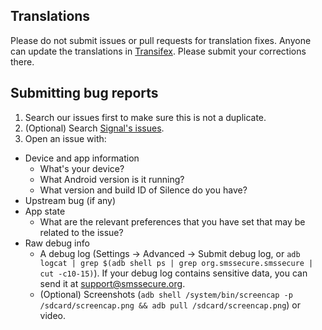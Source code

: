 ## Translations

Please do not submit issues or pull requests for translation fixes. Anyone can update the translations in [Transifex](https://www.transifex.com/projects/p/smssecure/).
Please submit your corrections there.


## Submitting bug reports

1. Search our issues first to make sure this is not a duplicate.
2. (Optional) Search [Signal's issues](https://github.com/WhisperSystems/Signal-Android/issues).
3. Open an issue with:
  * Device and app information
    * What's your device?
    * What Android version is it running?
    * What version and build ID of Silence do you have?
  * Upstream bug (if any)
  * App state
    * What are the relevant preferences that you have set that may be related to the issue?
  * Raw debug info
    * A debug log (Settings → Advanced → Submit debug log, or `adb logcat | grep $(adb shell ps | grep org.smssecure.smssecure | cut -c10-15)`). If your debug log contains sensitive data, you can send it at support@smssecure.org.
    * (Optional) Screenshots (`adb shell /system/bin/screencap -p /sdcard/screencap.png && adb pull /sdcard/screencap.png`) or video.
